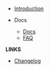 -   [Introduction](/)

-   Docs
    -   [Docs](/docs.md)
    -   [FAQ](/docs/faq.md)

**LINKS**

-   [Changelog](/changelog)
